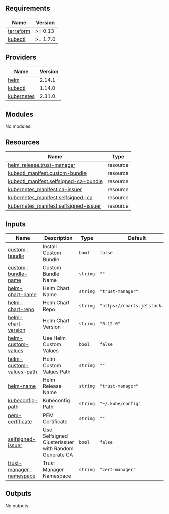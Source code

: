 <!-- BEGIN_TF_DOCS -->
## Requirements

| Name | Version |
|------|---------|
| <a name="requirement_terraform"></a> [terraform](#requirement\_terraform) | >= 0.13 |
| <a name="requirement_kubectl"></a> [kubectl](#requirement\_kubectl) | >= 1.7.0 |

## Providers

| Name | Version |
|------|---------|
| <a name="provider_helm"></a> [helm](#provider\_helm) | 2.14.1 |
| <a name="provider_kubectl"></a> [kubectl](#provider\_kubectl) | 1.14.0 |
| <a name="provider_kubernetes"></a> [kubernetes](#provider\_kubernetes) | 2.31.0 |

## Modules

No modules.

## Resources

| Name | Type |
|------|------|
| [helm_release.trust-manager](https://registry.terraform.io/providers/hashicorp/helm/latest/docs/resources/release) | resource |
| [kubectl_manifest.custom-bundle](https://registry.terraform.io/providers/gavinbunney/kubectl/latest/docs/resources/manifest) | resource |
| [kubectl_manifest.selfsigned-ca-bundle](https://registry.terraform.io/providers/gavinbunney/kubectl/latest/docs/resources/manifest) | resource |
| [kubernetes_manifest.ca-issuer](https://registry.terraform.io/providers/hashicorp/kubernetes/latest/docs/resources/manifest) | resource |
| [kubernetes_manifest.selfsigned-ca](https://registry.terraform.io/providers/hashicorp/kubernetes/latest/docs/resources/manifest) | resource |
| [kubernetes_manifest.selfsigned-issuer](https://registry.terraform.io/providers/hashicorp/kubernetes/latest/docs/resources/manifest) | resource |

## Inputs

| Name | Description | Type | Default | Required |
|------|-------------|------|---------|:--------:|
| <a name="input_custom-bundle"></a> [custom-bundle](#input\_custom-bundle) | Install Custom Bundle | `bool` | `false` | no |
| <a name="input_custom-bundle-name"></a> [custom-bundle-name](#input\_custom-bundle-name) | Custom Bundle Name | `string` | `""` | no |
| <a name="input_helm-chart-name"></a> [helm-chart-name](#input\_helm-chart-name) | Helm Chart Name | `string` | `"trust-manager"` | no |
| <a name="input_helm-chart-repo"></a> [helm-chart-repo](#input\_helm-chart-repo) | Helm Chart Repo | `string` | `"https://charts.jetstack.io/"` | no |
| <a name="input_helm-chart-version"></a> [helm-chart-version](#input\_helm-chart-version) | Helm Chart Version | `string` | `"0.12.0"` | no |
| <a name="input_helm-custom-values"></a> [helm-custom-values](#input\_helm-custom-values) | Use Helm Custom Values | `bool` | `false` | no |
| <a name="input_helm-custom-values-path"></a> [helm-custom-values-path](#input\_helm-custom-values-path) | Helm Custom Values Path | `string` | `""` | no |
| <a name="input_helm-name"></a> [helm-name](#input\_helm-name) | Helm Release Name | `string` | `"trust-manager"` | no |
| <a name="input_kubeconfig-path"></a> [kubeconfig-path](#input\_kubeconfig-path) | Kubeconfig Path | `string` | `"~/.kube/config"` | no |
| <a name="input_pem-certificate"></a> [pem-certificate](#input\_pem-certificate) | PEM Certificate | `string` | `""` | no |
| <a name="input_selfsigned-issuer"></a> [selfsigned-issuer](#input\_selfsigned-issuer) | Use Selfsigned Clusterissuer with Random Generate CA | `bool` | `false` | no |
| <a name="input_trust-manager-namespace"></a> [trust-manager-namespace](#input\_trust-manager-namespace) | Trust Manager Namespace | `string` | `"cert-manager"` | no |

## Outputs

No outputs.
<!-- END_TF_DOCS -->

